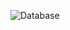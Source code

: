 ![Database](https://github.com/ArdaOdabasi/Turkcell_GYGY2023_Homeworks/assets/61662021/85352fe7-01ed-430e-b446-27d8b4a312d7)
